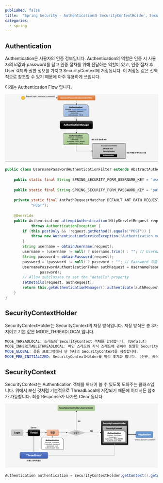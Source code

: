 ```yaml
---
published: false
title:  "Spring Security - Authentication과 SecurityContextHolder, SecurityContext"
categories:
  - spring
---
```


## Authentication

Authentication은 사용자의 인증 정보입니다. Authentication의 역할은 인증 시 사용자의 id값과 password를 담고 인증 절차를 위해 전달하는 역할이 있고, 인증 절차 후 User 객체와 권한 정보를 가지고 SecurityContext에 저장됩니다. 이 저장된 값은 전역적으로 참조할 수 있기 때문에 아주 유용하게 쓰입니다.

아래는 Authentication Flow 입니다.

![Authentication1](https://github.com/02ggang9/02ggang9.github.io/blob/master/_posts/images/spring/security/chapter2/Authentication1.png?raw=true)

~~~java
public class UsernamePasswordAuthenticationFilter extends AbstractAuthenticationProcessingFilter {

	public static final String SPRING_SECURITY_FORM_USERNAME_KEY = "username";

	public static final String SPRING_SECURITY_FORM_PASSWORD_KEY = "password";

	private static final AntPathRequestMatcher DEFAULT_ANT_PATH_REQUEST_MATCHER = new AntPathRequestMatcher("/login",
			"POST");

	@Override
	public Authentication attemptAuthentication(HttpServletRequest request, HttpServletResponse response)
			throws AuthenticationException {
		if (this.postOnly && !request.getMethod().equals("POST")) {
			throw new AuthenticationServiceException("Authentication method not supported: " + request.getMethod());
		}
		String username = obtainUsername(request);
		username = (username != null) ? username.trim() : ""; // Username 추출
		String password = obtainPassword(request);
		password = (password != null) ? password : ""; // Password 추출
		UsernamePasswordAuthenticationToken authRequest = UsernamePasswordAuthenticationToken.unauthenticated(username,
				password);
		// Allow subclasses to set the "details" property
		setDetails(request, authRequest);
		return this.getAuthenticationManager().authenticate(authRequest); // Authentication 객체를 리턴
	}
}
~~~

## SecurityContextHolder

SecurityContextHolder는 SecurityContext의 저장 방식입니다. 저장 방식은 총 3가지이고 기본 값은 MODE_THREADLOCAL입니다.

~~~java
MODE_THREADLOCAL: 스레드당 SecurityContext 객체를 할당합니다. (Defalut)
MODE_INHERITABLETHREADLOCAL: 메인 스레드와 자식 스레드에 관하여 동일한 SecurityContext를 유지합니다.
MODE_GLOBAL: 응용 프로그램에서 단 하나의 SecurityContext를 저장합니다.
MODE_PRE_INITIALIZED: SecurityContextHolder를 미리 초기화 합니다. (신규, 공식 문서에 자세한 설명이 없음)
~~~

## SecurityContext

SecurityContext는 Authentication 객체를 꺼내어 쓸 수 있도록 도와주는 클래스입니다. 위에서 보신 것처럼 기본적으로 ThreadLocal에 저장되기 때문에 어디서든 참조가 가능합니다. 최종 Response가 나가면 Clear 됩니다.

![Authentication2](https://github.com/02ggang9/02ggang9.github.io/blob/master/_posts/images/spring/security/chapter2/Authentication2.png?raw=true)

~~~java
Authentication authentication = SecurityContextHolder.getContext().getAuthentication();
~~~


